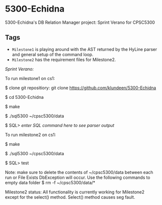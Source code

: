 # 5300-Echidna 

5300-Echidna's DB Relation Manager project: Sprint Verano for CPSC5300

## Tags
- <code>Milestone1</code> is playing around with the AST returned by the HyLine parser and general setup of the command loop.
- <code>Milestone2</code> has the requirement files for Milestone2.

*Sprint Verano:*

To run milestone1 on cs1:

$ clone git repositiory: git clone https://github.com/klundeen/5300-Echidna

$ cd 5300-Echidna

$ make

$ ./sql5300 ~/cpsc5300/data

$ SQL> *enter SQL command here to see parser output*

To run milestone2 on cs1:

$ make

$ ./sql5300 ~/cpsc5300/data

$ SQL> test

Note: make sure to delete the contents of ~/cpsc5300/data between each run or File Exists DbException will occur.
Use the following commands to empty data folder
$ rm -f ~/cpsc5300/data/*

Milestone2 status:
All functionality is currently working for Milestone2 except for the select() method. Select() method causes seg fault.

